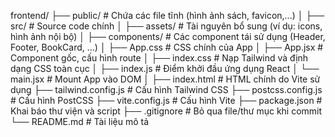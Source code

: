 frontend/
├── public/                   # Chứa các file tĩnh (hình ảnh sách, favicon,...)
│
├── src/                      # Source code chính
│   ├── assets/              # Tài nguyên bổ sung (ví dụ: icons, hình ảnh nội bộ)
│   ├── components/          # Các component tái sử dụng (Header, Footer, BookCard, ...)
│   ├── App.css              # CSS chính của App
│   ├── App.jsx              # Component gốc, cấu hình route
│   ├── index.css            # Nạp Tailwind và định dạng CSS toàn cục
│   ├── index.js             # Điểm khởi đầu ứng dụng React
│   └── main.jsx             # Mount App vào DOM
│
├── index.html               # HTML chính do Vite sử dụng
├── tailwind.config.js       # Cấu hình Tailwind CSS
├── postcss.config.js        # Cấu hình PostCSS
├── vite.config.js           # Cấu hình Vite
├── package.json             # Khai báo thư viện và script
├── .gitignore               # Bỏ qua file/thư mục khi commit
└── README.md                # Tài liệu mô tả 
